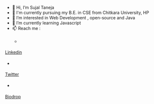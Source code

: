 - 👋 Hi, I’m Sujal Taneja
- 📔 I'm currently pursuing my B.E. in CSE from Chitkara University, HP
- 👀 I’m interested in Web Development , open-source and Java
- 🌱 I’m currently learning Javascript
- 📫 Reach me :
  - ####
[Linkedin](https://www.linkedin.com/in/sujaltaneja10)
  - ####
[Twitter](https://twitter.com/sujaltaneja10) 
  - ####
[Biodrop](https://www.biodrop.io/sujaltaneja10) 